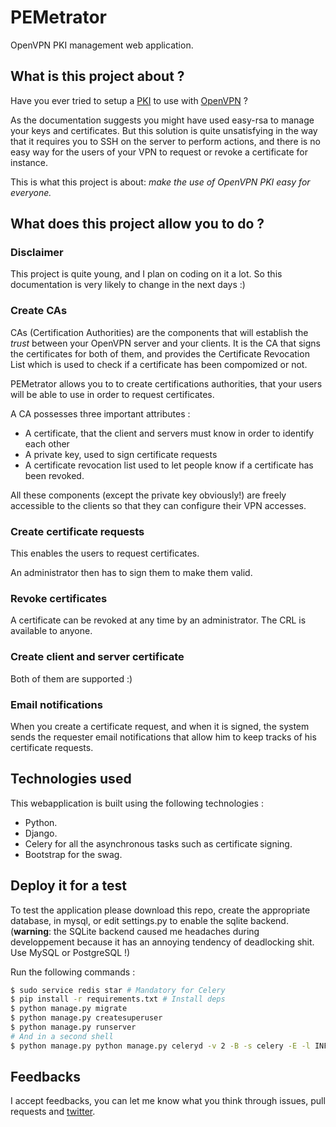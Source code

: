 # PEMetrator
OpenVPN PKI management web application.

## What is this project about ?
Have you ever tried to setup a [PKI](https://en.wikipedia.org/wiki/Public_key_infrastructure) to use with [OpenVPN](https://openvpn.net/) ?

As the documentation suggests you might have used easy-rsa to manage your keys and certificates. But this solution is quite unsatisfying in the way that it requires you to SSH on the server to perform actions, and there is no easy way for the users of your VPN to request or revoke a certificate for instance.

This is what this project is about: *make the use of OpenVPN PKI easy for everyone.*

## What does this project allow you to do ?
### Disclaimer
This project is quite young, and I plan on coding on it a lot. So this documentation is very likely to change in the next days :)

### Create CAs
CAs (Certification Authorities) are the components that will establish the *trust* between your OpenVPN server and your clients. It is the CA that signs the certificates for both of them, and provides the Certificate Revocation List which is used to check if a certificate has been compomized or not.

PEMetrator allows you to to create certifications authorities, that your users will be able to use in
order to request certificates.

A CA possesses three important attributes :
 * A certificate, that the client and servers must know in order to identify each other
 * A private key, used to sign certificate requests
 * A certificate revocation list used to let people know if a certificate has been revoked.

All these components (except the private key obviously!) are freely accessible to the clients so that they can configure their VPN accesses.

### Create certificate requests
This enables the users to request certificates.

An administrator then has to sign them to make them
valid.

### Revoke certificates
A certificate can be revoked at any time by an administrator. The CRL is available to anyone.

### Create client and server certificate
Both of them are supported :)

### Email notifications
When you create a certificate request, and when it
is signed, the system sends the requester email notifications that allow him to keep tracks of his certificate requests.

## Technologies used
This webapplication is built using the following technologies :
 * Python.
 * Django.
 * Celery for all the asynchronous tasks such as certificate signing.
 * Bootstrap for the swag.

## Deploy it for a test
To test the application please download this repo, create the appropriate database, in mysql, or edit settings.py to enable the sqlite backend. (**warning**: the SQLite backend caused me headaches during developpement because it has an annoying tendency of deadlocking shit. Use MySQL or PostgreSQL !)

Run the following commands :
```bash
$ sudo service redis star # Mandatory for Celery
$ pip install -r requirements.txt # Install deps
$ python manage.py migrate
$ python manage.py createsuperuser
$ python manage.py runserver
# And in a second shell
$ python manage.py python manage.py celeryd -v 2 -B -s celery -E -l INFO
```

## Feedbacks
I accept feedbacks, you can let me know what you think through issues, pull requests and [twitter](https://twitter.com/thomas_maurice).
